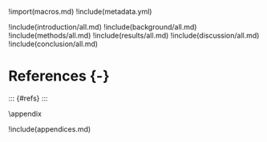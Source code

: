 !import(macros.md)
!include(metadata.yml)

!include(introduction/all.md)
!include(background/all.md)
!include(methods/all.md)
!include(results/all.md)
!include(discussion/all.md)
!include(conclusion/all.md)

# References {-}

<!-- Inserts the bibliography here. -->
::: {#refs}
:::

\appendix

!include(appendices.md)

